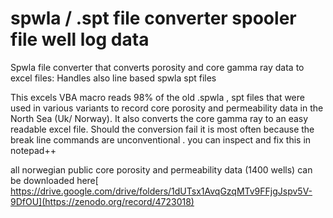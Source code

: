 # spwla / .spt file converter spooler file well log data 
Spwla file converter that converts porosity and core gamma ray data to excel files: Handles also line based spwla spt files

This excels VBA macro  reads 98% of the old .spwla , spt files that  were used in various variants to record core porosity and permeability data in the North Sea (Uk/ Norway).
It also converts the core gamma ray to an easy readable excel file.
Should the conversion fail it is most often because the break line commands are unconventional . you can inspect and fix this in notepad++

all norwegian public core porosity and permeability data (1400 wells) can be downloaded here[ https://drive.google.com/drive/folders/1dUTsx1AvqGzqMTv9FFjgJspv5V-9DfOU](https://zenodo.org/record/4723018)
